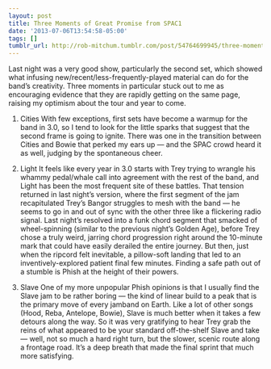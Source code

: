 ```yaml
---
layout: post
title: Three Moments of Great Promise from SPAC1
date: '2013-07-06T13:54:58-05:00'
tags: []
tumblr_url: http://rob-mitchum.tumblr.com/post/54764699945/three-moments-of-great-promise-from-spac1
---
```

Last night was a very good show, particularly the second set, which showed what infusing new/recent/less-frequently-played material can do for the band’s creativity. Three moments in particular stuck out to me as encouraging evidence that they are rapidly getting on the same page, raising my optimism about the tour and year to come.
1. Cities
With few exceptions, first sets have become a warmup for the band in 3.0, so I tend to look for the little sparks that suggest that the second frame is going to ignite. There was one in the transition between Cities and Bowie that perked my ears up — and the SPAC crowd heard it as well, judging by the spontaneous cheer.

2. Light
It feels like every year in 3.0 starts with Trey trying to wrangle his whammy pedal/whale call into agreement with the rest of the band, and Light has been the most frequent site of these battles. That tension returned in last night’s version, where the first segment of the jam recapitulated Trey’s Bangor struggles to mesh with the band — he seems to go in and out of sync with the other three like a flickering radio signal. Last night’s resolved into a funk chord segment that smacked of wheel-spinning (similar to the previous night’s Golden Age), before Trey chose a truly weird, jarring chord progression right around the 10-minute mark that could have easily derailed the entire journey. But then, just when the ripcord felt inevitable, a pillow-soft landing that led to an inventively-explored patient final few minutes. Finding a safe path out of a stumble is Phish at the height of their powers.

3. Slave
One of my more unpopular Phish opinions is that I usually find the Slave jam to be rather boring — the kind of linear build to a peak that is the primary move of every jamband on Earth. Like a lot of other songs (Hood, Reba, Antelope, Bowie), Slave is much better when it takes a few detours along the way. So it was very gratifying to hear Trey grab the reins of what appeared to be your standard off-the-shelf Slave and take — well, not so much a hard right turn, but the slower, scenic route along a frontage road. It’s a deep breath that made the final sprint that much more satisfying.
